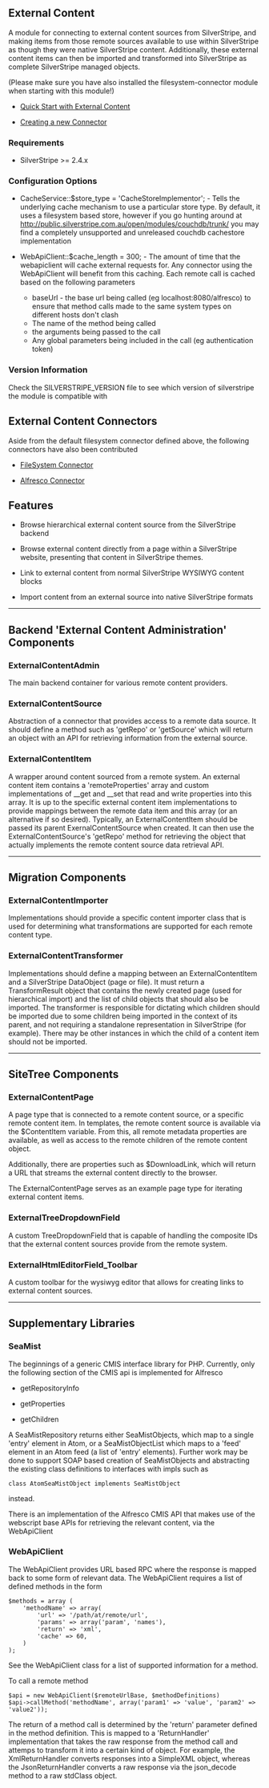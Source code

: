 ## External Content

A module for connecting to external content sources from SilverStripe, and making items from those remote sources
available to use within SilverStripe as though they were native SilverStripe content. Additionally, these external
content items can then be imported and transformed into SilverStripe as complete SilverStripe managed objects.

(Please make sure you have also installed the filesystem-connector module when starting with this module!)


*  [Quick Start with External Content](module/external-content-quickstart)

*  [Creating a new Connector](module/external-content-newconnector)


### Requirements


*  SilverStripe >= 2.4.x


### Configuration Options


*  CacheService::$store_type = 'CacheStoreImplementor'; - Tells the underlying cache mechanism to use a particular store
type. By default, it uses a filesystem based store, however if you go hunting around at
http://public.silverstripe.com.au/open/modules/couchdb/trunk/ you may find a completely unsupported and unreleased
couchdb cachestore implementation

*  WebApiClient::$cache_length = 300; - The amount of time that the webapiclient will cache external requests for. Any
connector using the WebApiClient will benefit from this caching. Each remote call is cached based on the following
parameters
    * baseUrl - the base url being called (eg localhost:8080/alfresco) to ensure that method calls made to the same
system types on different hosts don't clash
    * The name of the method being called
    * the arguments being passed to the call
    * Any global parameters being included in the call (eg authentication token)

### Version Information

Check the SILVERSTRIPE_VERSION file to see which version of silverstripe the module is compatible with



## External Content Connectors

Aside from the default filesystem connector defined above, the following connectors have also been contributed


*  [FileSystem Connector](module/external-content-quickstart)

*  [Alfresco Connector](module/external-content-alfresco-connector)

## Features


*  Browse hierarchical external content source from the SilverStripe backend

*  Browse external content directly from a page within a SilverStripe website,
presenting that content in SilverStripe themes. 

*  Link to external content from normal SilverStripe WYSIWYG content blocks

*  Import content from an external source into native SilverStripe formats

----

## Backend 'External Content Administration' Components

### ExternalContentAdmin

The main backend container for various remote content providers. 

### ExternalContentSource

Abstraction of a connector that provides access to a remote data source.
It should define a method such as 'getRepo' or 'getSource' which will 
return an object with an API for retrieving information from the external 
source. 

### ExternalContentItem

A wrapper around content sourced from a remote system. An external 
content item contains a 'remoteProperties' array and custom implementations
of __get and __set that read and write properties into this array. It
is up to the specific external content item implementations to provide
mappings between the remote data item and this array (or an alternative
if so desired). 
Typically, an ExternalContentItem should be passed its parent 
ExernalContentSource when created. It can then use the ExternalContentSource's
'getRepo' method for retrieving the object that actually implements the 
remote content source data retrieval API. 

----

## Migration Components


### ExternalContentImporter

Implementations should provide a specific content importer class that is used
for determining what transformations are supported for each remote content
type. 

### ExternalContentTransformer

Implementations should define a mapping between an ExternalContentItem and
a SilverStripe DataObject (page or file). It must return a TransformResult
object that contains the newly created page (used for hierarchical import) and
the list of child objects that should also be imported. 
The transformer is responsible for dictating which children should be imported
due to some children being imported in the context of its parent, and not
requiring a standalone representation in SilverStripe (for example). There
may be other instances in which the child of a content item should not be
imported. 

----

##  SiteTree Components

### ExternalContentPage

A page type that is connected to a remote content source, or a specific remote
content item. In templates, the remote content source is available via the
$ContentItem variable. From this, all remote metadata properties are 
available, as well as access to the remote children of the remote content
object.  

Additionally, there are properties such as $DownloadLink, which will return a 
URL that streams the external content directly to the browser. 

The ExternalContentPage serves as an example page type for iterating external
content items.   

### ExternalTreeDropdownField

A custom TreeDropdownField that is capable of handling the composite IDs that
the external content sources provide from the remote system. 

### ExternalHtmlEditorField_Toolbar

A custom toolbar for the wysiwyg editor that allows for creating links to 
external content sources. 

----




## Supplementary Libraries

### SeaMist

The beginnings of a generic CMIS interface library for PHP. Currently, only 
the following section of the CMIS api is implemented for Alfresco


*  getRepositoryInfo

*  getProperties

*  getChildren

A SeaMistRepository returns either SeaMistObjects, which map to a single
'entry' element in Atom, or a SeaMistObjectList which maps to a 
'feed' element in an Atom feed (a list of 'entry' elements). Further work may
be done to support SOAP based creation of SeaMistObjects and abstracting the
existing class definitions to interfaces with impls such as 
    
    class AtomSeaMistObject implements SeaMistObject
    
instead. 

There is an implementation of the Alfresco CMIS API that makes use of the 
webscript base APIs for retrieving the relevant content, via the WebApiClient

### WebApiClient

The WebApiClient provides URL based RPC where the response is mapped back to
some form of relevant data. The WebApiClient requires a list of defined methods
in the form

	$methods = array (
		'methodName' => array(
			'url' => '/path/at/remote/url',
			'params' => array('param', 'names'),
			'return' => 'xml',
			'cache' => 60,
		)
	);

See the WebApiClient class for a list of supported information for a method. 

To call a remote method

	$api = new WebApiClient($remoteUrlBase, $methodDefinitions)
	$api->callMethod('methodName', array('param1' => 'value', 'param2' => 'value2'));

The return of a method call is determined by the 'return' parameter defined in
the method definition. This is mapped to a 'ReturnHandler' implementation that
takes the raw response from the method call and attemps to transform it into 
a certain kind of object. For example, the XmlReturnHandler converts responses
into a SimpleXML object, whereas the JsonReturnHandler converts a raw response
via the json_decode method to a raw stdClass object. 
